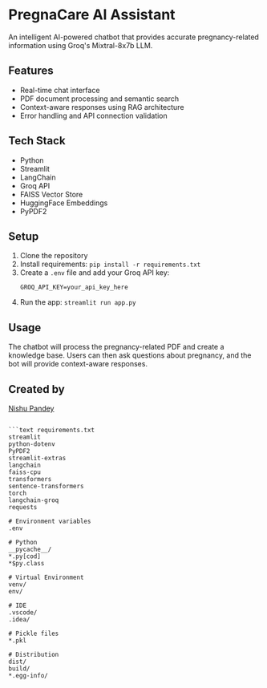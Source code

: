# PregnaCare AI Assistant

An intelligent AI-powered chatbot that provides accurate pregnancy-related information using Groq's Mixtral-8x7b LLM.

## Features
- Real-time chat interface
- PDF document processing and semantic search
- Context-aware responses using RAG architecture
- Error handling and API connection validation

## Tech Stack
- Python
- Streamlit
- LangChain
- Groq API
- FAISS Vector Store
- HuggingFace Embeddings
- PyPDF2

## Setup
1. Clone the repository
2. Install requirements: `pip install -r requirements.txt`
3. Create a `.env` file and add your Groq API key:
   ```
   GROQ_API_KEY=your_api_key_here
   ```
4. Run the app: `streamlit run app.py`

## Usage
The chatbot will process the pregnancy-related PDF and create a knowledge base. Users can then ask questions about pregnancy, and the bot will provide context-aware responses.

## Created by
[Nishu Pandey](https://www.linkedin.com/in/nishupandey085/)
```

```text requirements.txt
streamlit
python-dotenv
PyPDF2
streamlit-extras
langchain
faiss-cpu
transformers
sentence-transformers
torch
langchain-groq
requests
```

```text .gitignore
# Environment variables
.env

# Python
__pycache__/
*.py[cod]
*$py.class

# Virtual Environment
venv/
env/

# IDE
.vscode/
.idea/

# Pickle files
*.pkl

# Distribution
dist/
build/
*.egg-info/
```
